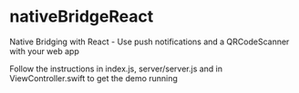 # nativeBridgeReact
Native Bridging with React - Use push notifications and a QRCodeScanner with your web app

Follow the instructions in index.js, server/server.js and in ViewController.swift to get the demo running
